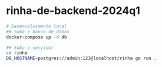 # rinha-de-backend-2024q1


```sh
# Desenvolvimento local
## Suba o banco de dados
docker-compose up -d db

## Suba o servidor
cd rinha
DB_HOSTNAME=postgres://admin:123@localhost/rinha go run .
```